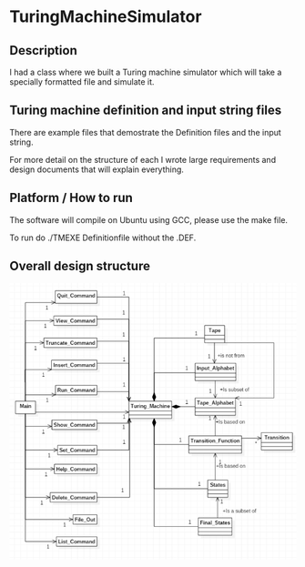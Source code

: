 # TuringMachineSimulator

## Description
I had a class where we built a Turing machine simulator which will take a specially formatted file and simulate it.

## Turing machine definition and input string files
There are example files that demostrate the Definition files and the input string.

For more detail on the structure of each I wrote large requirements and design documents that will explain everything.

## Platform / How to run
The software will compile on Ubuntu using GCC, please use the make file.

To run do ./TMEXE Definitionfile without the .DEF.

## Overall design structure
![alt tag](https://raw.githubusercontent.com/SkullCrusher/TuringMachineSimulator/master/Documentation/Raw%20LaTeX%20Files/design-specification-cpts-322/UML_Overview.png)
